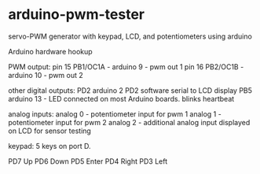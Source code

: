 # arduino-pwm-tester
servo-PWM generator with keypad, LCD, and potentiometers using arduino



Arduino hardware hookup

PWM output:
  pin 15 PB1/OC1A - arduino 9 -  pwm out 1
  pin 16 PB2/OC1B - arduino 10 - pwm out 2

other digital outputs:
  PD2  arduino 2       PD2 software serial to LCD display
  PB5 arduino 13  - LED connected on most Arduino boards.  blinks heartbeat

analog inputs:
  analog 0 - potentiometer input for pwm 1
  analog 1 - potentiometer input for pwm 2
  analog 2 - additional analog input displayed on LCD for sensor testing

keypad: 5 keys on port D.

PD7    Up
PD6    Down
PD5    Enter
PD4    Right
PD3    Left





